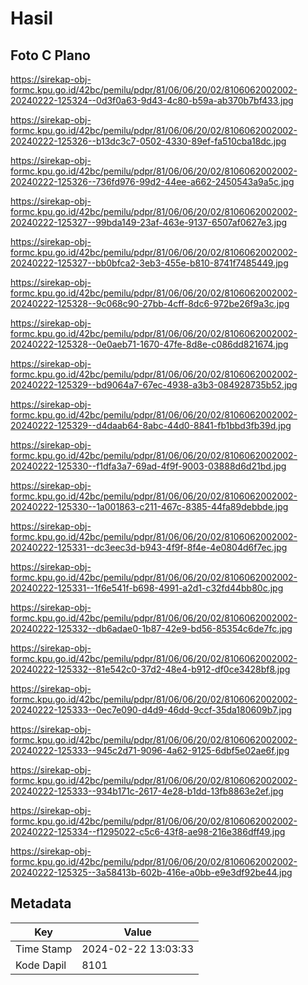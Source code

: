 # Hasil

## Foto C Plano

https://sirekap-obj-formc.kpu.go.id/42bc/pemilu/pdpr/81/06/06/20/02/8106062002002-20240222-125324--0d3f0a63-9d43-4c80-b59a-ab370b7bf433.jpg

https://sirekap-obj-formc.kpu.go.id/42bc/pemilu/pdpr/81/06/06/20/02/8106062002002-20240222-125326--b13dc3c7-0502-4330-89ef-fa510cba18dc.jpg

https://sirekap-obj-formc.kpu.go.id/42bc/pemilu/pdpr/81/06/06/20/02/8106062002002-20240222-125326--736fd976-99d2-44ee-a662-2450543a9a5c.jpg

https://sirekap-obj-formc.kpu.go.id/42bc/pemilu/pdpr/81/06/06/20/02/8106062002002-20240222-125327--99bda149-23af-463e-9137-6507af0627e3.jpg

https://sirekap-obj-formc.kpu.go.id/42bc/pemilu/pdpr/81/06/06/20/02/8106062002002-20240222-125327--bb0bfca2-3eb3-455e-b810-8741f7485449.jpg

https://sirekap-obj-formc.kpu.go.id/42bc/pemilu/pdpr/81/06/06/20/02/8106062002002-20240222-125328--9c068c90-27bb-4cff-8dc6-972be26f9a3c.jpg

https://sirekap-obj-formc.kpu.go.id/42bc/pemilu/pdpr/81/06/06/20/02/8106062002002-20240222-125328--0e0aeb71-1670-47fe-8d8e-c086dd821674.jpg

https://sirekap-obj-formc.kpu.go.id/42bc/pemilu/pdpr/81/06/06/20/02/8106062002002-20240222-125329--bd9064a7-67ec-4938-a3b3-084928735b52.jpg

https://sirekap-obj-formc.kpu.go.id/42bc/pemilu/pdpr/81/06/06/20/02/8106062002002-20240222-125329--d4daab64-8abc-44d0-8841-fb1bbd3fb39d.jpg

https://sirekap-obj-formc.kpu.go.id/42bc/pemilu/pdpr/81/06/06/20/02/8106062002002-20240222-125330--f1dfa3a7-69ad-4f9f-9003-03888d6d21bd.jpg

https://sirekap-obj-formc.kpu.go.id/42bc/pemilu/pdpr/81/06/06/20/02/8106062002002-20240222-125330--1a001863-c211-467c-8385-44fa89debbde.jpg

https://sirekap-obj-formc.kpu.go.id/42bc/pemilu/pdpr/81/06/06/20/02/8106062002002-20240222-125331--dc3eec3d-b943-4f9f-8f4e-4e0804d6f7ec.jpg

https://sirekap-obj-formc.kpu.go.id/42bc/pemilu/pdpr/81/06/06/20/02/8106062002002-20240222-125331--1f6e541f-b698-4991-a2d1-c32fd44bb80c.jpg

https://sirekap-obj-formc.kpu.go.id/42bc/pemilu/pdpr/81/06/06/20/02/8106062002002-20240222-125332--db6adae0-1b87-42e9-bd56-85354c6de7fc.jpg

https://sirekap-obj-formc.kpu.go.id/42bc/pemilu/pdpr/81/06/06/20/02/8106062002002-20240222-125332--81e542c0-37d2-48e4-b912-df0ce3428bf8.jpg

https://sirekap-obj-formc.kpu.go.id/42bc/pemilu/pdpr/81/06/06/20/02/8106062002002-20240222-125333--0ec7e090-d4d9-46dd-9ccf-35da180609b7.jpg

https://sirekap-obj-formc.kpu.go.id/42bc/pemilu/pdpr/81/06/06/20/02/8106062002002-20240222-125333--945c2d71-9096-4a62-9125-6dbf5e02ae6f.jpg

https://sirekap-obj-formc.kpu.go.id/42bc/pemilu/pdpr/81/06/06/20/02/8106062002002-20240222-125333--934b171c-2617-4e28-b1dd-13fb8863e2ef.jpg

https://sirekap-obj-formc.kpu.go.id/42bc/pemilu/pdpr/81/06/06/20/02/8106062002002-20240222-125334--f1295022-c5c6-43f8-ae98-216e386dff49.jpg

https://sirekap-obj-formc.kpu.go.id/42bc/pemilu/pdpr/81/06/06/20/02/8106062002002-20240222-125325--3a58413b-602b-416e-a0bb-e9e3df92be44.jpg


## Metadata

| Key        | Value               |
| ---------- | ------------------- |
| Time Stamp | 2024-02-22 13:03:33 |
| Kode Dapil | 8101                |



